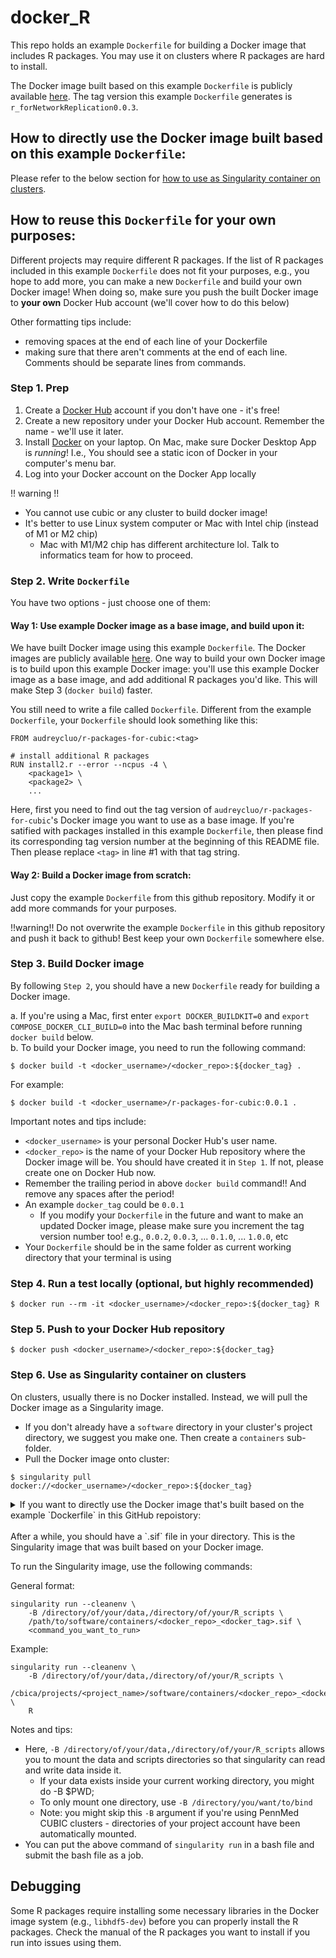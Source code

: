 # docker_R
This repo holds an example `Dockerfile` for building a Docker image that includes R packages.
You may use it on clusters where R packages are hard to install.

The Docker image built based on this example `Dockerfile` is publicly available [here](https://hub.docker.com/r/audreycluo/r-packages-for-cubic). The tag version this example `Dockerfile` generates is `r_forNetworkReplication0.0.3`.

## How to directly use the Docker image built based on this example `Dockerfile`:
Please refer to the below section for [how to use as Singularity container on clusters](#step-6-use-as-singularity-container-on-clusters).

## How to reuse this `Dockerfile` for your own purposes:
Different projects may require different R packages. If the list of R packages included in this example `Dockerfile`
does not fit your purposes, e.g., you hope to add more, you can make a new `Dockerfile` and build your own Docker image!
When doing so, make sure you push the built Docker image to **your own** Docker Hub account (we'll cover how to do this below)

Other formatting tips include:
* removing spaces at the end of each line of your Dockerfile
* making sure that there aren't comments at the end of each line. Comments should be separate lines from commands. 

### Step 1. Prep
1. Create a [Docker Hub](https://hub.docker.com/) account if you don't have one - it's free!  
2. Create a new repository under your Docker Hub account. Remember the name - we'll use it later.
3. Install [Docker](https://docs.docker.com/get-docker/) on your laptop. On Mac, make sure Docker Desktop App is *running*! I.e., You should see a static icon of Docker in your computer's menu bar.
4. Log into your Docker account on the Docker App locally 

    
!! warning !! 
* You cannot use cubic or any cluster to build docker image!
* It's better to use Linux system computer or Mac with Intel chip (instead of M1 or M2 chip)
  * Mac with M1/M2 chip has different architecture lol. Talk to informatics team for how to proceed.
  
### Step 2. Write `Dockerfile`
You have two options - just choose one of them:
#### Way 1: Use example Docker image as a base image, and build upon it:
We have built Docker image using this example `Dockerfile`. The Docker images are publicly available [here](https://hub.docker.com/r/audreycluo/r-packages-for-cubic). One way to build your own Docker image is to build upon this example Docker image: you'll use this example Docker image as a base image, and add additional R packages you'd like. This will make Step 3 (`docker build`) faster.

You still need to write a file called `Dockerfile`. Different from the example `Dockerfile`, your `Dockerfile` should look something like this:

```
FROM audreycluo/r-packages-for-cubic:<tag>

# install additional R packages 
RUN install2.r --error --ncpus -4 \
    <package1> \
    <package2> \
    ...
```

Here, first you need to find out the tag version of `audreycluo/r-packages-for-cubic`'s Docker image you want to use as a base image. If you're satified with packages installed in this example `Dockerfile`, then please find its corresponding tag version number at the beginning of this README file. Then please replace `<tag>` in line #1 with that tag string.

#### Way 2: Build a Docker image from scratch:
Just copy the example `Dockerfile` from this github repository. Modify it or add more commands for your purposes.

!!warning!! Do not overwrite the example `Dockerfile` in this github repository and push it back to github! Best keep your own `Dockerfile` somewhere else.

### Step 3. Build Docker image
By following `Step 2`, you should have a new `Dockerfile` ready for building a Docker image.

a. If you're using a Mac, first enter `export DOCKER_BUILDKIT=0` and `export COMPOSE_DOCKER_CLI_BUILD=0` into the Mac bash terminal before running `docker build` below.  
b. To build your Docker image, you need to run the following command:
 
```
$ docker build -t <docker_username>/<docker_repo>:${docker_tag} .
```

For example:
```
$ docker build -t <docker_username>/r-packages-for-cubic:0.0.1 .
```

Important notes and tips include:
* `<docker_username>` is your personal Docker Hub's user name.
* `<docker_repo>` is the name of your Docker Hub repository where the Docker image will be. You should have created it in `Step 1`. If not, please create one on Docker Hub now.
* Remember the trailing period in above `docker build` command!! And remove any spaces after the period!
* An example `docker_tag` could be `0.0.1`
    * If you modify your `Dockerfile` in the future and want to make an updated Docker image, please make sure you increment the tag version number too! e.g., `0.0.2`, `0.0.3`, ... `0.1.0`, ... `1.0.0`, etc
* Your `Dockerfile` should be in the same folder as current working directory that your terminal is using

### Step 4. Run a test locally (optional, but highly recommended)
 
```
$ docker run --rm -it <docker_username>/<docker_repo>:${docker_tag} R
```

### Step 5. Push to your Docker Hub repository
 
```
$ docker push <docker_username>/<docker_repo>:${docker_tag}
```

### Step 6. Use as Singularity container on clusters
On clusters, usually there is no Docker installed. Instead, we will pull the Docker image as a Singularity image.

* If you don't already have a `software` directory in your cluster's project directory, we suggest you make one. Then create a `containers` sub-folder.
* Pull the Docker image onto cluster:
 
```
$ singularity pull docker://<docker_username>/<docker_repo>:${docker_tag}
```

<details>
<summary>If you want to directly use the Docker image that's built based on the example `Dockerfile` in this GitHub repoistory:</summary>
<br>

You should run this command:

```
$ singularity pull docker://audreycluo/r-packages-for-cubic:${docker_tag}
```

This prebuilt image is located at: https://hub.docker.com/r/audreycluo/r-packages-for-cubic. Find the tag name you want to use and replace `${docker_tag}` in above command with it. The tag version number this example `Dockerfile` generates can be found at the beginning of this README file.

!! warning !! You can pull Docker images from this Docker Hub repository, but **do NOT push** to it!!! - this is Audrey's personal account!
</details>

<br>
After a while, you should have a `.sif` file in your directory. This is the Singularity image that was built based on your Docker image.

To run the Singularity image, use the following commands:
 
General format:
```
singularity run --cleanenv \
    -B /directory/of/your/data,/directory/of/your/R_scripts \
    /path/to/software/containers/<docker_repo>_<docker_tag>.sif \
    <command_you_want_to_run>
```

Example:
```
singularity run --cleanenv \
    -B /directory/of/your/data,/directory/of/your/R_scripts \
    /cbica/projects/<project_name>/software/containers/<docker_repo>_<docker_tag>.sif \
    R
```

Notes and tips:
* Here, `-B /directory/of/your/data,/directory/of/your/R_scripts` allows you to mount the data and scripts directories so that singularity can read and write data inside it. 
    * If your data exists inside your current working directory, you might do -B $PWD;
    * To only mount one directory, use `-B /directory/you/want/to/bind`
    * Note: you might skip this `-B` argument if you're using PennMed CUBIC clusters - directories of your project account have been automatically mounted.
* You can put the above command of `singularity run` in a bash file and submit the bash file as a job.

## Debugging
Some R packages require installing some necessary libraries in the Docker image system (e.g., `libhdf5-dev`)
before you can properly install the R packages. Check the manual of the R packages you want to install if you run into issues
using them.

